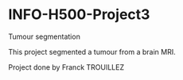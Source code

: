 # INFO-H500-Project3

Tumour segmentation

This project segmented a tumour from a brain MRI.

Project done by Franck TROUILLEZ
